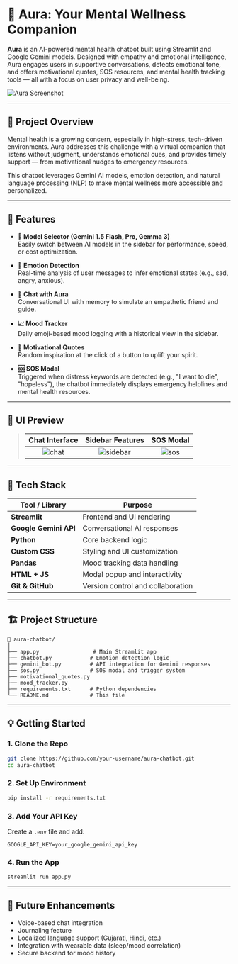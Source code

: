 
# 🌟 Aura: Your Mental Wellness Companion

**Aura** is an AI-powered mental health chatbot built using Streamlit and Google Gemini models. Designed with empathy and emotional intelligence, Aura engages users in supportive conversations, detects emotional tone, and offers motivational quotes, SOS resources, and mental health tracking tools — all with a focus on user privacy and well-being.

![Aura Screenshot](./screenshot.png)

---

## 🚀 Project Overview

Mental health is a growing concern, especially in high-stress, tech-driven environments. Aura addresses this challenge with a virtual companion that listens without judgment, understands emotional cues, and provides timely support — from motivational nudges to emergency resources.

This chatbot leverages Gemini AI models, emotion detection, and natural language processing (NLP) to make mental wellness more accessible and personalized.

---

## 🎯 Features

- **🔁 Model Selector (Gemini 1.5 Flash, Pro, Gemma 3)**  
  Easily switch between AI models in the sidebar for performance, speed, or cost optimization.

- **🧠 Emotion Detection**  
  Real-time analysis of user messages to infer emotional states (e.g., sad, angry, anxious).

- **💬 Chat with Aura**  
  Conversational UI with memory to simulate an empathetic friend and guide.

- **📈 Mood Tracker**  
  Daily emoji-based mood logging with a historical view in the sidebar.

- **🌟 Motivational Quotes**  
  Random inspiration at the click of a button to uplift your spirit.

- **🆘 SOS Modal**  
  Triggered when distress keywords are detected (e.g., "I want to die", "hopeless"), the chatbot immediately displays emergency helplines and mental health resources.

---

## 📸 UI Preview

> Chat Interface | Sidebar Features | SOS Modal  
> :-------------:|:----------------:|:----------:  
> ![chat](./preview_chat.png) | ![sidebar](./preview_sidebar.png) | ![sos](./preview_sos.png)

---

## 🧰 Tech Stack

| Tool / Library         | Purpose                              |
|------------------------|--------------------------------------|
| **Streamlit**          | Frontend and UI rendering            |
| **Google Gemini API**  | Conversational AI responses          |
| **Python**             | Core backend logic                   |
| **Custom CSS**         | Styling and UI customization         |
| **Pandas**             | Mood tracking data handling          |
| **HTML + JS**          | Modal popup and interactivity        |
| **Git & GitHub**       | Version control and collaboration    |

---

## 🏗️ Project Structure

```
📁 aura-chatbot/
│
├── app.py                 # Main Streamlit app
├── chatbot.py            # Emotion detection logic
├── gemini_bot.py         # API integration for Gemini responses
├── sos.py                # SOS modal and trigger system
├── motivational_quotes.py
├── mood_tracker.py
├── requirements.txt      # Python dependencies
└── README.md             # This file
```

---

## 💡 Getting Started

### 1. Clone the Repo

```bash
git clone https://github.com/your-username/aura-chatbot.git
cd aura-chatbot
```

### 2. Set Up Environment

```bash
pip install -r requirements.txt
```

### 3. Add Your API Key

Create a `.env` file and add:

```env
GOOGLE_API_KEY=your_google_gemini_api_key
```

### 4. Run the App

```bash
streamlit run app.py
```

---

## 🧠 Future Enhancements

- Voice-based chat integration
- Journaling feature
- Localized language support (Gujarati, Hindi, etc.)
- Integration with wearable data (sleep/mood correlation)
- Secure backend for mood history

